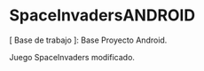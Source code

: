 # SpaceInvadersANDROID

[ Base de trabajo ]: Base Proyecto Android.

Juego SpaceInvaders modificado.
